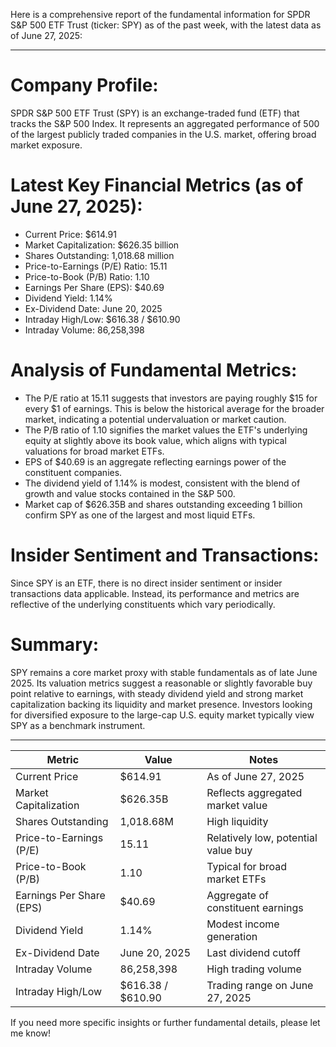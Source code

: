 Here is a comprehensive report of the fundamental information for SPDR S&P 500 ETF Trust (ticker: SPY) as of the past week, with the latest data as of June 27, 2025:

---

# Company Profile:
SPDR S&P 500 ETF Trust (SPY) is an exchange-traded fund (ETF) that tracks the S&P 500 Index. It represents an aggregated performance of 500 of the largest publicly traded companies in the U.S. market, offering broad market exposure.

# Latest Key Financial Metrics (as of June 27, 2025):
- Current Price: $614.91
- Market Capitalization: $626.35 billion
- Shares Outstanding: 1,018.68 million
- Price-to-Earnings (P/E) Ratio: 15.11
- Price-to-Book (P/B) Ratio: 1.10
- Earnings Per Share (EPS): $40.69
- Dividend Yield: 1.14%
- Ex-Dividend Date: June 20, 2025
- Intraday High/Low: $616.38 / $610.90
- Intraday Volume: 86,258,398

# Analysis of Fundamental Metrics:
- The P/E ratio at 15.11 suggests that investors are paying roughly $15 for every $1 of earnings. This is below the historical average for the broader market, indicating a potential undervaluation or market caution.
- The P/B ratio of 1.10 signifies the market values the ETF's underlying equity at slightly above its book value, which aligns with typical valuations for broad market ETFs.
- EPS of $40.69 is an aggregate reflecting earnings power of the constituent companies.
- The dividend yield of 1.14% is modest, consistent with the blend of growth and value stocks contained in the S&P 500.
- Market cap of $626.35B and shares outstanding exceeding 1 billion confirm SPY as one of the largest and most liquid ETFs.

# Insider Sentiment and Transactions:
Since SPY is an ETF, there is no direct insider sentiment or insider transactions data applicable. Instead, its performance and metrics are reflective of the underlying constituents which vary periodically.

# Summary:
SPY remains a core market proxy with stable fundamentals as of late June 2025. Its valuation metrics suggest a reasonable or slightly favorable buy point relative to earnings, with steady dividend yield and strong market capitalization backing its liquidity and market presence. Investors looking for diversified exposure to the large-cap U.S. equity market typically view SPY as a benchmark instrument.

---

| Metric                      | Value           | Notes                                   |
|-----------------------------|-----------------|-----------------------------------------|
| Current Price               | $614.91         | As of June 27, 2025                     |
| Market Capitalization       | $626.35B        | Reflects aggregated market value       |
| Shares Outstanding          | 1,018.68M       | High liquidity                         |
| Price-to-Earnings (P/E)     | 15.11           | Relatively low, potential value buy    |
| Price-to-Book (P/B)         | 1.10            | Typical for broad market ETFs           |
| Earnings Per Share (EPS)    | $40.69          | Aggregate of constituent earnings       |
| Dividend Yield              | 1.14%           | Modest income generation                 |
| Ex-Dividend Date            | June 20, 2025   | Last dividend cutoff                    |
| Intraday Volume             | 86,258,398      | High trading volume                      |
| Intraday High/Low           | $616.38 / $610.90| Trading range on June 27, 2025          |

If you need more specific insights or further fundamental details, please let me know!